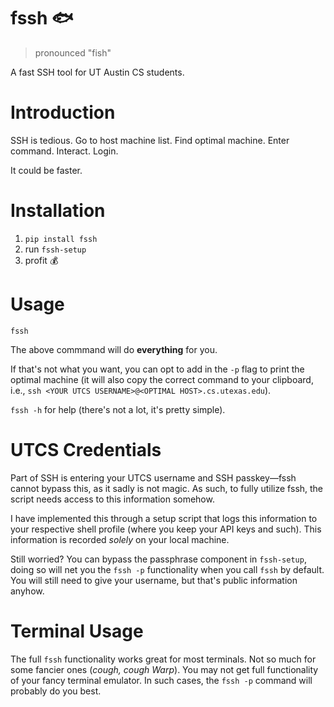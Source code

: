 # fssh 🐟

> pronounced "fish"

A fast SSH tool for UT Austin CS students.

# Introduction

SSH is tedious. Go to host machine list. Find optimal machine. Enter command. Interact. Login.

It could be faster.

# Installation

1. `pip install fssh`
2. run `fssh-setup`
3. profit 💰

# Usage

```
fssh
```

The above commmand will do __everything__ for you.

If that's not what you want, you can opt to add in the `-p` flag to print the optimal machine (it will also copy the correct command to your clipboard, i.e., `ssh <YOUR UTCS USERNAME>@<OPTIMAL HOST>.cs.utexas.edu`).

`fssh -h` for help (there's not a lot, it's pretty simple).

# UTCS Credentials

Part of SSH is entering your UTCS username and SSH passkey—fssh cannot bypass this, as it sadly is not magic. As such, to fully utilize fssh, the script needs access to this information somehow.

I have implemented this through a setup script that logs this information to your respective shell profile (where you keep your API keys and such). This information is recorded _solely_ on your local machine.

Still worried? You can bypass the passphrase component in `fssh-setup`, doing so will net you the `fssh -p` functionality when you call `fssh` by default. You will still need to give your username, but that's public information anyhow.

# Terminal Usage

The full `fssh` functionality works great for most terminals. Not so much for some fancier ones (_cough, cough Warp_). You may not get full functionality of your fancy terminal emulator. In such cases, the `fssh -p` command will probably do you best.
